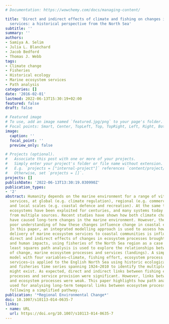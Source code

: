 ```yaml
---
# Documentation: https://wowchemy.com/docs/managing-content/

title: 'Direct and indirect effects of climate and fishing on changes in coastal ecosystem
  services: a historical perspective from the North Sea'
subtitle: ''
summary: ''
authors:
- Samiya A. Selim
- Julia L. Blanchard
- Jacob Bedford
- Thomas J. Webb
tags:
- Climate change
- Fisheries
- Historical ecology
- Marine ecosystem services
- Path analysis
categories: []
date: '2016-02-01'
lastmod: 2022-06-13T15:30:19+02:00
featured: false
draft: false

# Featured image
# To use, add an image named `featured.jpg/png` to your page's folder.
# Focal points: Smart, Center, TopLeft, Top, TopRight, Left, Right, BottomLeft, Bottom, BottomRight.
image:
  caption: ''
  focal_point: ''
  preview_only: false

# Projects (optional).
#   Associate this post with one or more of your projects.
#   Simply enter your project's folder or file name without extension.
#   E.g. `projects = ["internal-project"]` references `content/project/deep-learning/index.md`.
#   Otherwise, set `projects = []`.
projects: []
publishDate: '2022-06-13T13:30:19.030990Z'
publication_types:
- '2'
abstract: Humanity depends on the marine environment for a range of vital ecosystem
  services, at global (e.g. climate regulation), regional (e.g. commercial fisheries)
  and local scales (e.g. coastal defence and recreation). At the same time, marine
  ecosystems have been exploited for centuries, and many systems today are under stress
  from multiple sources. Recent studies have shown how both climate change and fishing
  have caused long-term changes in the marine environment. However, there is still
  poor understanding of how these changes influence change in coastal ecosystem services.
  In this paper, an integrated modelling approach is used to assess how the final
  delivery of marine ecosystem services to coastal communities is influenced by the
  direct and indirect effects of changes in ecosystem processes brought about by climate
  and human impacts, using fisheries of the North Sea region as a case study. Partial
  least squares path analysis is used to explore the relationships between drivers
  of change, marine ecosystem processes and services (landings). A simple conceptual
  model with four variables—climate, fishing effort, ecosystem process and ecosystem
  services—is applied to the English North Sea using historic ecological, climatic
  and fisheries time series spanning 1924–2010 to identify the multiple pathways that
  might exist. As expected, direct and indirect links between fishing effort, ecosystem
  processes and service provision were significant. However, links between climate
  and ecosystem processes were weak. This paper highlights how path analysis can be
  used for analysing long-term temporal links between ecosystem processes and services
  following a simplified pathway.
publication: '*Regional Environmental Change*'
doi: 10.1007/s10113-014-0635-7
links:
- name: URL
  url: https://doi.org/10.1007/s10113-014-0635-7
---
```

